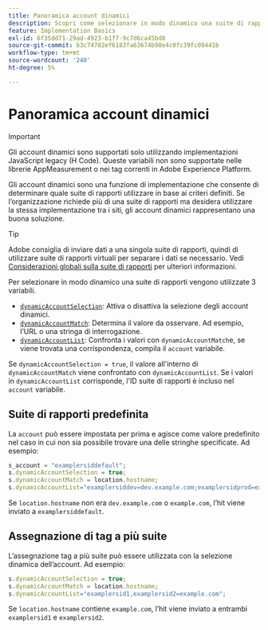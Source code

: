```yaml
---
title: Panoramica account dinamici
description: Scopri come selezionare in modo dinamico una suite di rapporti utilizzando il codice H.
feature: Implementation Basics
exl-id: 6f35dd71-29ad-4923-b1f7-9c7d6ca45bd8
source-git-commit: b3c74782ef6183fa63674b98e4c0fc39fc09441b
workflow-type: tm+mt
source-wordcount: '240'
ht-degree: 5%

---
```


# Panoramica account dinamici

>[!IMPORTANT]
>
>Gli account dinamici sono supportati solo utilizzando implementazioni JavaScript legacy (H Code). Queste variabili non sono supportate nelle librerie AppMeasurement o nei tag correnti in Adobe Experience Platform.

Gli account dinamici sono una funzione di implementazione che consente di determinare quale suite di rapporti utilizzare in base ai criteri definiti. Se l’organizzazione richiede più di una suite di rapporti ma desidera utilizzare la stessa implementazione tra i siti, gli account dinamici rappresentano una buona soluzione.

>[!TIP]
>
>Adobe consiglia di inviare dati a una singola suite di rapporti, quindi di utilizzare suite di rapporti virtuali per separare i dati se necessario. Vedi [Considerazioni globali sulla suite di rapporti](../../../prepare/global-rs.md) per ulteriori informazioni.

Per selezionare in modo dinamico una suite di rapporti vengono utilizzate 3 variabili.

* [`dynamicAccountSelection`](dynamicaccountselection.md): Attiva o disattiva la selezione degli account dinamici.
* [`dynamicAccountMatch`](dynamicaccountmatch.md): Determina il valore da osservare. Ad esempio, l’URL o una stringa di interrogazione.
* [`dynamicAccountList`](dynamicaccountlist.md): Confronta i valori con `dynamicAccountMatch`e, se viene trovata una corrispondenza, compila il `account` variabile.

Se `dynamicAccountSelection = true`, il valore all&#39;interno di `dynamicAccountMatch` viene confrontato con `dynamicAccountList`. Se i valori in `dynamicAccountList` corrisponde, l&#39;ID suite di rapporti è incluso nel `account` variabile.

## Suite di rapporti predefinita

La `account` può essere impostata per prima e agisce come valore predefinito nel caso in cui non sia possibile trovare una delle stringhe specificate. Ad esempio:

```javascript
s_account = "examplersiddefault";
s.dynamicAccountSelection = true;
s.dynamicAccountMatch = location.hostname;
s.dynamicAccountList="examplersiddev=dev.example.com;examplersidprod=example.com";
```

Se `location.hostname` non era `dev.example.com` o `example.com`, l’hit viene inviato a `examplersiddefault`.

## Assegnazione di tag a più suite

L’assegnazione tag a più suite può essere utilizzata con la selezione dinamica dell’account. Ad esempio:

```js
s.dynamicAccountSelection = true;
s.dynamicAccountMatch = location.hostname;
s.dynamicAccountList="examplersid1,examplersid2=example.com";
```

Se `location.hostname` contiene `example.com`, l’hit viene inviato a entrambi `examplersid1` e `examplersid2`.
